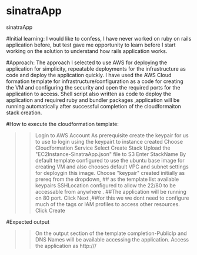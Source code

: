 # sinatraApp
sinatraApp


#Initial learning:
	I would like to confess, I have never worked on ruby on rails application before, but test gave me opportunity to learn before I start working on the solution to understand how rails application works.
  
 #Approach:
	The approach I selected to use AWS for deploying the application for simplicity, repeatable deployments for the infrastructure as code and deploy the application quickly. I have used the AWS Cloud formation template for infrastructure/configuration as a code for creating the VM and configuring the security and open the required ports for the application to access. Shell script also written as code to deploy the application and required ruby and bundler packages ,application will be running automatically after successful completion of the cloudformaiton stack creation.
  


#How to execute the cloudformation template:
 >> Login to AWS Account
 >> As prerequisite create the keypair for us to use to login using the keypairt to instance created 
 >> Choose Cloudformation Service
 >> Select Create Stack
 >> Upload the "EC2Instance-SinatraApp.json" file to S3
 >> Enter StackName
 >>By default template configured to use the ubuntu base image for creating VM and also chooses default VPC and subnet settings for deploygin this image.
 >>Choose "keypair" created initially as prereq from the dropdown, ## as the template list available keypairs 
 >>SSHLocation configured to allow the 22/80 to be accessable from anywhere . ##The application will be running on 80 port.
 >>Click Next ,##for this we we dont need to configure much of the tags or IAM profiles to access other resources.
 >>Click Create
 

#Expected output
 >> On the output section of the template completion-PublicIp and DNS Names will be available accessing the application.
 >>  Access the application as http://<PublicIP>/
  




